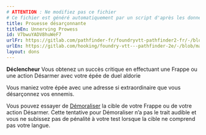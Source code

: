 ```yaml
---
# ATTENTION : Ne modifiez pas ce fichier
# Ce fichier est généré automatiquement par un script d'après les données du module Foundry VTT officiel et de sa traduction
title: Prouesse désarçonnante
titleEn: Unnerving Prowess
id: V7bwuYADV8huWeF7
urlFr: https://gitlab.com/pathfinder-fr/foundryvtt-pathfinder2-fr/-/blob/master/data/feats/V7bwuYADV8huWeF7.htm
urlEn: https://gitlab.com/hooking/foundry-vtt---pathfinder-2e/-/blob/master/packs/data/feats.db/unnerving-prowess.json
layout: dons
---
```

**Déclencheur** Vous obtenez un succès critique en effectuant une Frappe ou une action Désarmer avec votre épée de duel aldorie

Vous maniez votre épée avec une adresse si extraordinaire que vous désarçonnez vos ennemis.

Vous pouvez essayer de  [Démoraliser](../actions/démoraliser.md) la cible de votre Frappe ou de votre action Désarmer. Cette tentative pour Démoraliser n’a pas le trait audible et vous ne subissez pas de pénalité à votre test lorsque la cible ne comprend pas votre langue.
